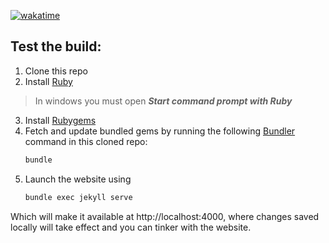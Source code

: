 [![wakatime](https://wakatime.com/badge/github/jonathand-cf/jonathand-cf.github.io.svg)](https://wakatime.com/badge/github/jonathand-cf/jonathand-cf.github.io)
## Test the build: 
1. Clone this repo
2. Install [Ruby](https://www.ruby-lang.org/en/documentation/installation/#rubyinstaller)
> In windows you must open ***Start command prompt with Ruby***

3. Install [Rubygems](https://github.com/rubygems/rubygems)
4. Fetch and update bundled gems by running the following [Bundler](https://bundler.io/) command in this cloned repo:
   ```bash
   bundle
   ```
5. Launch the website using
   ```bash
   bundle exec jekyll serve
   ```
Which will make it available at http://localhost:4000,
where changes saved locally will take effect and you can tinker with the website.
